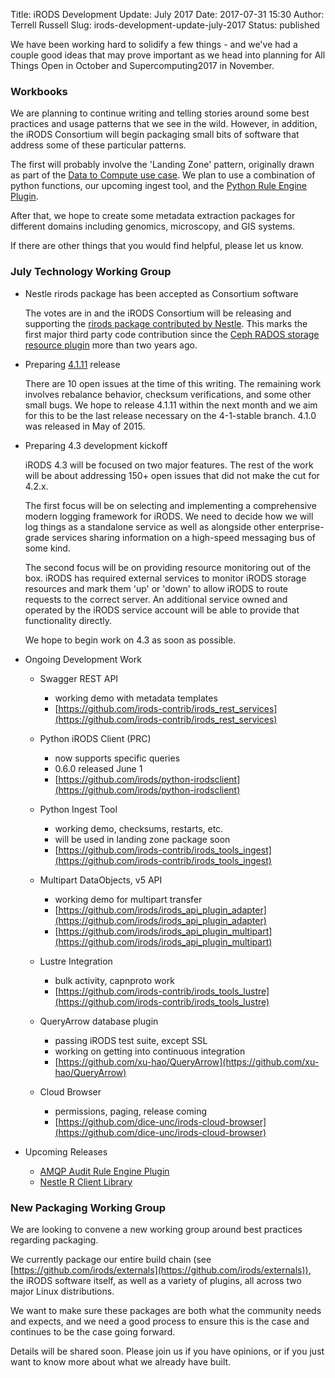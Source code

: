 Title: iRODS Development Update: July 2017
Date: 2017-07-31 15:30
Author: Terrell Russell
Slug: irods-development-update-july-2017
Status: published


We have been working hard to solidify a few things - and we've had a couple good ideas that may prove important as we head into planning for All Things Open in October and Supercomputing2017 in November.


### Workbooks


We are planning to continue writing and telling stories around some best practices and usage patterns that we see in the wild.  However, in addition, the iRODS Consortium will begin packaging small bits of software that address some of these particular patterns.

The first will probably involve the 'Landing Zone' pattern, originally drawn as part of the [Data to Compute use case]({filename}/images/data_to_compute.jpg).  We plan to use a combination of python functions, our upcoming ingest tool, and the [Python Rule Engine Plugin]({filename}/posts/initial-irods-python-rule-engine-plugin-is-released.md).

After that, we hope to create some metadata extraction packages for different domains including genomics, microscopy, and GIS systems.

If there are other things that you would find helpful, please let us know.


### July Technology Working Group

- Nestle rirods package has been accepted as Consortium software

    The votes are in and the iRODS Consortium will be releasing and supporting the [rirods package contributed by Nestle](https://github.com/irods/irods_client_library_r_cpp).  This marks the first major third party code contribution since the [Ceph RADOS storage resource plugin](https://github.com/irods/irods_resource_plugin_rados) more than two years ago.

- Preparing [4.1.11](https://github.com/irods/irods/milestone/25) release

    There are 10 open issues at the time of this writing.  The remaining work involves rebalance behavior, checksum verifications, and some other small bugs.  We hope to release 4.1.11 within the next month and we aim for this to be the last release necessary on the 4-1-stable branch.  4.1.0 was released in May of 2015.

- Preparing 4.3 development kickoff
    
    iRODS 4.3 will be focused on two major features.  The rest of the work will be about addressing 150+ open issues that did not make the cut for 4.2.x.
    
    The first focus will be on selecting and implementing a comprehensive modern logging framework for iRODS.  We need to decide how we will log things as a standalone service as well as alongside other enterprise-grade services sharing information on a high-speed messaging bus of some kind.
    
    The second focus will be on providing resource monitoring out of the box.  iRODS has required external services to monitor iRODS storage resources and mark them 'up' or 'down' to allow iRODS to route requests to the correct server.  An additional service owned and operated by the iRODS service account will be able to provide that functionality directly.
    
    We hope to begin work on 4.3 as soon as possible.

- Ongoing Development Work

    - Swagger REST API
        - working demo with metadata templates
        - [https://github.com/irods-contrib/irods_rest_services](https://github.com/irods-contrib/irods_rest_services)

    - Python iRODS Client (PRC)
        - now supports specific queries
        - 0.6.0 released June 1
        - [https://github.com/irods/python-irodsclient](https://github.com/irods/python-irodsclient)

    - Python Ingest Tool
        - working demo, checksums, restarts, etc.
        - will be used in landing zone package soon
        - [https://github.com/irods-contrib/irods_tools_ingest](https://github.com/irods-contrib/irods_tools_ingest)

    - Multipart DataObjects, v5 API
        - working demo for multipart transfer
        - [https://github.com/irods/irods_api_plugin_adapter](https://github.com/irods/irods_api_plugin_adapter)
        - [https://github.com/irods/irods_api_plugin_multipart](https://github.com/irods/irods_api_plugin_multipart)

    - Lustre Integration
        - bulk activity, capnproto work
        - [https://github.com/irods-contrib/irods_tools_lustre](https://github.com/irods-contrib/irods_tools_lustre)

    - QueryArrow database plugin
        - passing iRODS test suite, except SSL
        - working on getting into continuous integration
        - [https://github.com/xu-hao/QueryArrow](https://github.com/xu-hao/QueryArrow)

    - Cloud Browser
        - permissions, paging, release coming
        - [https://github.com/dice-unc/irods-cloud-browser](https://github.com/dice-unc/irods-cloud-browser)

- Upcoming Releases

    - [AMQP Audit Rule Engine Plugin](https://github.com/irods/irods_rule_engine_plugin_audit_amqp)
    - [Nestle R Client Library](https://github.com/irods/irods_client_library_r_cpp)


### New Packaging Working Group

We are looking to convene a new working group around best practices regarding packaging.

We currently package our entire build chain (see [https://github.com/irods/externals](https://github.com/irods/externals)), the iRODS software itself, as well as a variety of plugins, all across two major Linux distributions.

We want to make sure these packages are both what the community needs and expects, and we need a good process to ensure this is the case and continues to be the case going forward.

Details will be shared soon.  Please join us if you have opinions, or if you just want to know more about what we already have built.

